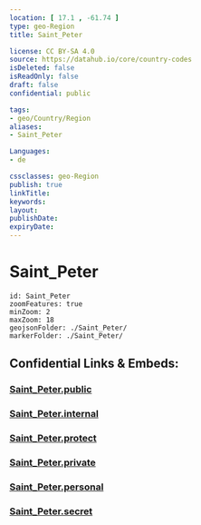 ```yaml
---
location: [ 17.1 , -61.74 ] 
type: geo-Region
title: Saint_Peter

license: CC BY-SA 4.0
source: https://datahub.io/core/country-codes
isDeleted: false
isReadOnly: false
draft: false
confidential: public

tags:
- geo/Country/Region
aliases:
- Saint_Peter

Languages:
- de

cssclasses: geo-Region
publish: true
linkTitle: 
keywords: 
layout: 
publishDate: 
expiryDate: 
---
```


# Saint_Peter

```leaflet
id: Saint_Peter
zoomFeatures: true 
minZoom: 2 
maxZoom: 18
geojsonFolder: ./Saint_Peter/
markerFolder: ./Saint_Peter/
```


## Confidential Links & Embeds: 

### [Saint_Peter.public](/_public/\Earth\Continent\America~Caribbean\Antigua_and_Barbuda\CountiesSaint_Peter.public.md) 

### [Saint_Peter.internal](/_internal/\Earth\Continent\America~Caribbean\Antigua_and_Barbuda\CountiesSaint_Peter.internal.md) 

### [Saint_Peter.protect](/_protect/\Earth\Continent\America~Caribbean\Antigua_and_Barbuda\CountiesSaint_Peter.protect.md) 

### [Saint_Peter.private](/_private/\Earth\Continent\America~Caribbean\Antigua_and_Barbuda\CountiesSaint_Peter.private.md) 

### [Saint_Peter.personal](/_personal/\Earth\Continent\America~Caribbean\Antigua_and_Barbuda\CountiesSaint_Peter.personal.md) 

### [Saint_Peter.secret](/_secret/\Earth\Continent\America~Caribbean\Antigua_and_Barbuda\CountiesSaint_Peter.secret.md)

